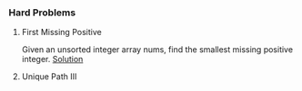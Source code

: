 ### Hard Problems

1. First Missing Positive
   
    Given an unsorted integer array nums, find the smallest missing positive integer.
    [Solution](src/com/algorhythm/hard/array/FirstMissingPositive.java)
   
2. Unique Path III